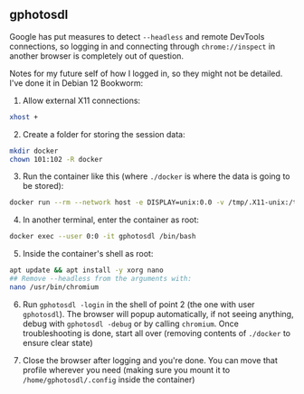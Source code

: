 ## gphotosdl

Google has put measures to detect `--headless` and remote DevTools connections, so logging
in and connecting through ``chrome://inspect`` in another browser is completely out of question.

Notes for my future self of how I logged in, so they might not be detailed.
I've done it in Debian 12 Bookworm:

1. Allow external X11 connections:

```bash
xhost +
```

2. Create a folder for storing the session data:

```bash
mkdir docker
chown 101:102 -R docker
```

3. Run the container like this (where `./docker` is where the data is going to be stored):

```bash
docker run --rm --network host -e DISPLAY=unix:0.0 -v /tmp/.X11-unix:/tmp/.X11-unix -v ./docker:/home/gphotosdl/.config --entrypoint /bin/bash -it --privileged --cap-add=SYS_ADMIN --name gphotosdl ghcr.io/ferferga/gphotosdl
```

4. In another terminal, enter the container as root:

```bash
docker exec --user 0:0 -it gphotosdl /bin/bash
```

5. Inside the container's shell as root:

```bash
apt update && apt install -y xorg nano
## Remove --headless from the arguments with:
nano /usr/bin/chromium
```

6. Run ``gphotosdl -login`` in the shell of point 2 (the one with user `gphotosdl`).
The browser will popup automatically, if not seeing anything, debug with `gphotosdl -debug`
or by calling `chromium`.
Once troubleshooting is done, start all over (removing contents of `./docker` to ensure clear state)

7. Close the browser after logging and you're done. You can move that profile
wherever you need (making sure you mount it to `/home/gphotosdl/.config` inside the container)
